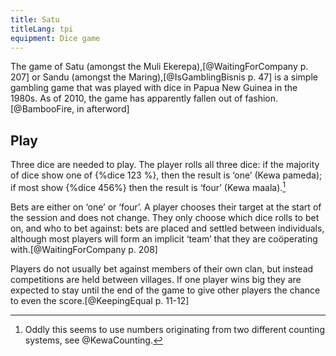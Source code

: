```yaml
---
title: Satu
titleLang: tpi
equipment: Dice game
---
```


The game of <span lang="kew" class="aka noun">Satu</span> (amongst the Muli Ekerepa),[@WaitingForCompany p. 207] or <span lang="mbw" class="aka noun">Sandu</span> (amongst the Maring),[@IsGamblingBisnis p. 47] is a simple gambling game that was played with dice in Papua New Guinea in the 1980s. As of 2010, the game has apparently fallen out of fashion.[@BambooFire, in afterword]

## Play

Three dice are needed to play. The player rolls all three dice: if the majority of dice show one of {%dice 123 %}, then the result is ‘one’ (Kewa <span lang="kew">pameda</span>); if most show {%dice 456%} then the result is ‘four’ (Kewa <span lang="kew">maala</span>).[^fn0]

[^fn0]: Oddly this seems to use numbers originating from two different counting systems, see @KewaCounting.

Bets are either on ‘one’ or ‘four’. A player chooses their target at the start of the session and does not change. They only choose which dice rolls to bet on, and who to bet against: bets are placed and settled between individuals, although most players will form an implicit ‘team’ that they are coöperating with.[@WaitingForCompany p. 208]

Players do not usually bet against members of their own clan, but instead competitions are held between villages. If one player wins big they are expected to stay until the end of the game to give other players the chance to even the score.[@KeepingEqual p. 11-12]
